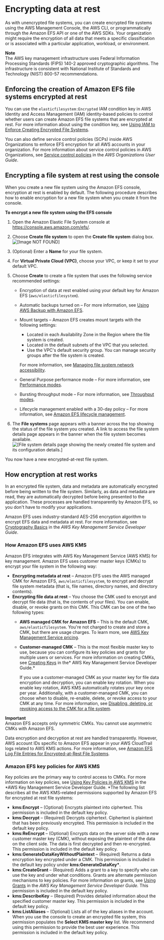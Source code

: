 # Encrypting data at rest<a name="encryption-at-rest"></a>

As with unencrypted file systems, you can create encrypted file systems using the AWS Management Console, the AWS CLI, or programmatically through the Amazon EFS API or one of the AWS SDKs\. Your organization might require the encryption of all data that meets a specific classification or is associated with a particular application, workload, or environment\. 

**Note**  
The AWS key management infrastructure uses Federal Information Processing Standards \(FIPS\) 140\-2 approved cryptographic algorithms\. The infrastructure is consistent with National Institute of Standards and Technology \(NIST\) 800\-57 recommendations\.

## Enforcing the creation of Amazon EFS file systems encrypted at rest<a name="enforce-encryption-at-rest"></a>

You can use the `elasticfilesystem:Encrypted` IAM condition key in AWS Identity and Access Management \(IAM\) identity\-based policies to control whether users can create Amazon EFS file systems that are encrypted at rest\. For more information about using the condition key, see [Using IAM to Enforce Creating Encrypted File Systems](using-iam-to-enforce-encryption-at-rest.md)\. 

You can also define service control policies \(SCPs\) inside AWS Organizations to enforce EFS encryption for all AWS accounts in your organization\. For more information about service control policies in AWS Organizations, see [Service control policies](https://docs.aws.amazon.com/organizations/latest/userguide/orgs_manage_policies_scps.html#orgs_manage_policies_scp) in the *AWS Organizations User Guide*\.

## Encrypting a file system at rest using the console<a name="encrypt-console"></a>

When you create a new file system using the Amazon EFS console, encryption at rest is enabled by default\. The following procedure describes how to enable encryption for a new file system when you create it from the console\.

**To encrypt a new file system using the EFS console**

1. Open the Amazon Elastic File System console at [https://console\.aws\.amazon\.com/efs/](https://console.aws.amazon.com/efs/)\.

1. Choose **Create file system** to open the **Create file system** dialog box\.  
![\[Image NOT FOUND\]](http://docs.aws.amazon.com/efs/latest/ug/images/console2-create-file-system.png)

1. \(Optional\) Enter a **Name** for your file system\.

1. For **Virtual Private Cloud \(VPC\)**, choose your VPC, or keep it set to your default VPC\.

1. Choose **Create** to create a file system that uses the following service recommended settings:
   + Encryption of data at rest enabled using your default key for Amazon EFS \(`aws/elasticfilesystem`\)\.
   + Automatic backups turned on – For more information, see [Using AWS Backup with Amazon EFS](awsbackup.md)\.
   + Mount targets – Amazon EFS creates mount targets with the following settings:
     + Located in each Availability Zone in the Region where the file system is created\.
     + Located in the default subnets of the VPC that you selected\.
     + Use the VPC's default security group\. You can manage security groups after the file system is created\.

     For more information, see [Managing file system network accessibility](manage-fs-access.md)\.
   + General Purpose performance mode – For more information, see [Performance modes](performance.md#performancemodes)\.
   + Bursting throughput mode – For more information, see [Throughput modes](performance.md#throughput-modes)\.
   + Lifecycle management enabled with a 30\-day policy – For more information, see [Amazon EFS lifecycle management](lifecycle-management-efs.md)\.

1. The **File systems** page appears with a banner across the top showing the status of the file system you created\. A link to access the file system details page appears in the banner when the file system becomes available\.  
![\[File system details page showing the newly created file system and its configuration details.\]](http://docs.aws.amazon.com/efs/latest/ug/images/console2-filesystemdetails.png)

You now have a new encrypted\-at\-rest file system\.

## How encryption at rest works<a name="howencrypt"></a>

In an encrypted file system, data and metadata are automatically encrypted before being written to the file system\. Similarly, as data and metadata are read, they are automatically decrypted before being presented to the application\. These processes are handled transparently by Amazon EFS, so you don't have to modify your applications\.

Amazon EFS uses industry\-standard AES\-256 encryption algorithm to encrypt EFS data and metadata at rest\. For more information, see [Cryptography Basics](https://docs.aws.amazon.com/kms/latest/developerguide/crypto-intro.html) in the *AWS Key Management Service Developer Guide*\.

### How Amazon EFS uses AWS KMS<a name="EFSKMS"></a>

Amazon EFS integrates with AWS Key Management Service \(AWS KMS\) for key management\. Amazon EFS uses customer master keys \(CMKs\) to encrypt your file system in the following way:
+ **Encrypting metadata at rest** – Amazon EFS uses the AWS managed CMK for Amazon EFS, `aws/elasticfilesystem`, to encrypt and decrypt file system metadata \(that is, file names, directory names, and directory contents\)\.
+ **Encrypting file data at rest** – You choose the CMK used to encrypt and decrypt file data \(that is, the contents of your files\)\. You can enable, disable, or revoke grants on this CMK\. This CMK can be one of the two following types:
  + **AWS managed CMK for Amazon EFS** – This is the default CMK, `aws/elasticfilesystem`\. You're not charged to create and store a CMK, but there are usage charges\. To learn more, see [AWS Key Management Service pricing](https://aws.amazon.com/kms/pricing/)\.
  + **Customer\-managed CMK** – This is the most flexible master key to use, because you can configure its key policies and grants for multiple users or services\. For more information on creating CMKs, see [Creating Keys](https://docs.aws.amazon.com/kms/latest/developerguide/create-keys.html) in the* AWS Key Management Service Developer Guide\.*

    If you use a customer\-managed CMK as your master key for file data encryption and decryption, you can enable key rotation\. When you enable key rotation, AWS KMS automatically rotates your key once per year\. Additionally, with a customer\-managed CMK, you can choose when to disable, re\-enable, delete, or revoke access to your CMK at any time\. For more information, see [Disabling, deleting, or revoking access to the CMK for a file system](managing-encrypt.md#disable-efs-cmk)\.

**Important**  
Amazon EFS accepts only symmetric CMKs\. You cannot use asymmetric CMKs with Amazon EFS\.

Data encryption and decryption at rest are handled transparently\. However, AWS account IDs specific to Amazon EFS appear in your AWS CloudTrail logs related to AWS KMS actions\. For more information, see [Amazon EFS Log File Entries for Encrypted\-at\-Rest File Systems](logging-using-cloudtrail.md#efs-encryption-cloudtrail)\.

### Amazon EFS key policies for AWS KMS<a name="EFSKMSPolicy"></a>

Key policies are the primary way to control access to CMKs\. For more information on key policies, see [Using Key Policies in AWS KMS](https://docs.aws.amazon.com/kms/latest/developerguide/key-policies.html) in the *AWS Key Management Service Developer Guide\. *The following list describes all the AWS KMS–related permissions supported by Amazon EFS for encrypted at rest file systems:
+ **kms:Encrypt** – \(Optional\) Encrypts plaintext into ciphertext\. This permission is included in the default key policy\.
+ **kms:Decrypt** – \(Required\) Decrypts ciphertext\. Ciphertext is plaintext that has been previously encrypted\. This permission is included in the default key policy\.
+ **kms:ReEncrypt** – \(Optional\) Encrypts data on the server side with a new customer master key \(CMK\), without exposing the plaintext of the data on the client side\. The data is first decrypted and then re\-encrypted\. This permission is included in the default key policy\.
+ **kms:GenerateDataKeyWithoutPlaintext** – \(Required\) Returns a data encryption key encrypted under a CMK\. This permission is included in the default key policy under **kms:GenerateDataKey\***\.
+ **kms:CreateGrant** – \(Required\) Adds a grant to a key to specify who can use the key and under what conditions\. Grants are alternate permission mechanisms to key policies\. For more information on grants, see [Using Grants](https://docs.aws.amazon.com/kms/latest/developerguide/grants.html) in the *AWS Key Management Service Developer Guide\.* This permission is included in the default key policy\.
+ **kms:DescribeKey** – \(Required\) Provides detailed information about the specified customer master key\. This permission is included in the default key policy\.
+ **kms:ListAliases** – \(Optional\) Lists all of the key aliases in the account\. When you use the console to create an encrypted file system, this permission populates the **Select KMS master key** list\. We recommend using this permission to provide the best user experience\. This permission is included in the default key policy\.